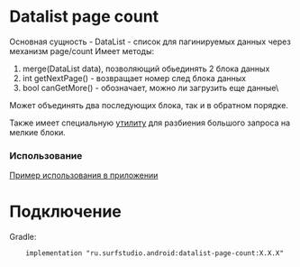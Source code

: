 # Datalist page count
Основная сущность - DataList - список для пагинируемых данных через механизм page/count
Имеет методы:
 1. merge(DataList data), позволяющий обьединять 2 блока данных
 2. int getNextPage() - возвращает номер след блока данных
 3. bool canGetMore() - обозначает, можно ли загрузить еще данные\

Может объединять два последующих блока, так и в обратном порядке.

Также имеет специальную [утилиту][util] для разбиения большого запроса на мелкие блоки.

### Использование
[Пример использования в приложении](../network-sample)

# Подключение
Gradle:
```
    implementation "ru.surfstudio.android:datalist-page-count:X.X.X"
```

[util]: src/main/java/ru/surfstudio/android/datalistpagecount/util/PaginationableUtil.java